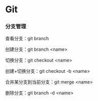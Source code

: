 # Git

### 分支管理

查看分支：git branch

创建分支：git branch \<name>

切换分支：git checkout \<name>

创建+切换分支：git checkout -b \<name>

合并某分支到当前分支：git merge \<name>

删除分支：git branch -d \<name>
